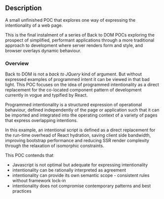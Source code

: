 ## Description

A small unfinished POC that explores one way of expressing the intentionality of a web page.

This is the final instalment of a series of Back to DOM POCs exploring the prospect of simplified, performant applications through a more traditional approach to development where server renders form and style, and browser overlays dynamic behaviour.

### Overview

Back to DOM is not a _back to JQuery_ kind of argument. But without expressed examples of programmed intent it can be viewed in that bad light. This POC focuses on the idea of programmed intentionality as a direct replacement for the co-located component pattern of development currently in vogue and typified by React.

Programmed intentionality is a structured expression of operational behaviour, defined independently of the page or application such that it can be imported and integrated into the operating context of a variety of pages that express overlapping intentions.

In this example, an intentional script is defined as a direct replacement for the run-time overhead of React hydration, saving client side bandwidth, improving bootstrap performance and reducing SSR render complexity through the relaxation of isomorphic constraints.

This POC contends that

- Javascript is not optimal but adequate for expressing intentionality
- intentionality can be rationally interpreted as agreement
- intentionality can provide its own semantic scope - consistent rules without framework lock-in
- intentionality does not compromise contemporary patterns and best practices
